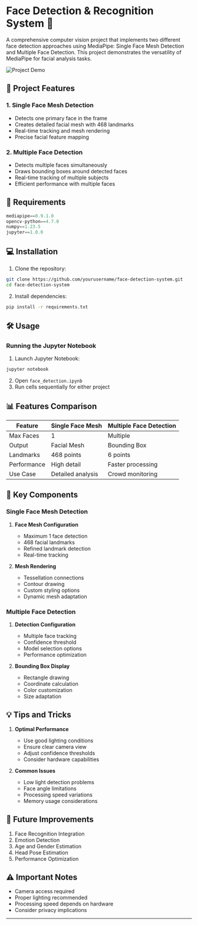 # Face Detection & Recognition System 👤

A comprehensive computer vision project that implements two different face detection approaches using MediaPipe: Single Face Mesh Detection and Multiple Face Detection. This project demonstrates the versatility of MediaPipe for facial analysis tasks.

![Project Demo](https://raw.githubusercontent.com/username/repo/main/assets/face-detection-demo.png)

## 🎯 Project Features

### 1. Single Face Mesh Detection
- Detects one primary face in the frame
- Creates detailed facial mesh with 468 landmarks
- Real-time tracking and mesh rendering
- Precise facial feature mapping

### 2. Multiple Face Detection
- Detects multiple faces simultaneously
- Draws bounding boxes around detected faces
- Real-time tracking of multiple subjects
- Efficient performance with multiple faces

## 🚀 Requirements

```python
mediapipe==0.9.1.0
opencv-python==4.7.0
numpy==1.23.5
jupyter==1.0.0
```

## 💻 Installation

1. Clone the repository:
```bash
git clone https://github.com/yourusername/face-detection-system.git
cd face-detection-system
```

2. Install dependencies:
```bash
pip install -r requirements.txt
```

## 🛠️ Usage

### Running the Jupyter Notebook
1. Launch Jupyter Notebook:
```bash
jupyter notebook
```

2. Open `face_detection.ipynb`
3. Run cells sequentially for either project

## 📊 Features Comparison

| Feature | Single Face Mesh | Multiple Face Detection |
|---------|-----------------|------------------------|
| Max Faces | 1 | Multiple |
| Output | Facial Mesh | Bounding Box |
| Landmarks | 468 points | 6 points |
| Performance | High detail | Faster processing |
| Use Case | Detailed analysis | Crowd monitoring |

## 🎯 Key Components

### Single Face Mesh Detection
1. **Face Mesh Configuration**
   - Maximum 1 face detection
   - 468 facial landmarks
   - Refined landmark detection
   - Real-time tracking

2. **Mesh Rendering**
   - Tessellation connections
   - Contour drawing
   - Custom styling options
   - Dynamic mesh adaptation

### Multiple Face Detection
1. **Detection Configuration**
   - Multiple face tracking
   - Confidence threshold
   - Model selection options
   - Performance optimization

2. **Bounding Box Display**
   - Rectangle drawing
   - Coordinate calculation
   - Color customization
   - Size adaptation

## 💡 Tips and Tricks

1. **Optimal Performance**
   - Use good lighting conditions
   - Ensure clear camera view
   - Adjust confidence thresholds
   - Consider hardware capabilities

2. **Common Issues**
   - Low light detection problems
   - Face angle limitations
   - Processing speed variations
   - Memory usage considerations

## 🚀 Future Improvements

1. Face Recognition Integration
2. Emotion Detection
3. Age and Gender Estimation
4. Head Pose Estimation
5. Performance Optimization

## ⚠️ Important Notes

- Camera access required
- Proper lighting recommended
- Processing speed depends on hardware
- Consider privacy implications

---
